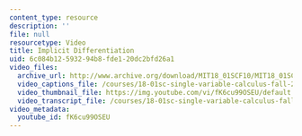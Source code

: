 ```yaml
---
content_type: resource
description: ''
file: null
resourcetype: Video
title: Implicit Differentiation
uid: 6c084b12-5932-94b8-fde1-20dc2bfd26a1
video_files:
  archive_url: http://www.archive.org/download/MIT18_01SCF10/MIT18_01SCF10Rec_10_300k.mp4
  video_captions_file: /courses/18-01sc-single-variable-calculus-fall-2010/dc1cf88acc115e10ac137f6e69966dae_fK6cu99OSEU.vtt
  video_thumbnail_file: https://img.youtube.com/vi/fK6cu99OSEU/default.jpg
  video_transcript_file: /courses/18-01sc-single-variable-calculus-fall-2010/d09153f4cdba0d8e5bd7fe8cc14d646c_fK6cu99OSEU.pdf
video_metadata:
  youtube_id: fK6cu99OSEU
---
```

